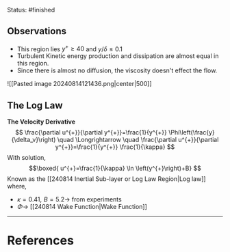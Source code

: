 Status: #finished 

## Observations
- This region lies $y^{+} \geq 40$ and $y / \delta \leq 0.1$ 
- Turbulent Kinetic energy production and dissipation are almost equal in this region. 
- Since there is almost no diffusion, the viscosity doesn't effect the flow. 

![[Pasted image 20240814121436.png|center|500]]

## The Log Law
**The Velocity Derivative**
$$
\frac{\partial u^{+}}{\partial y^{+}}=\frac{1}{y^{+}} \Phi\left(\frac{y}{\delta_v}\right) \quad \Longrightarrow \quad \frac{\partial u^{+}}{\partial y^{+}}=\frac{1}{y^{+}} \frac{1}{\kappa}
$$
With solution,  
$$\boxed{
u^{+}=\frac{1}{\kappa} \ln \left(y^{+}\right)+B}
$$
Known as the [[240814 Inertial Sub-layer or Log Law Region|Log law]] where, 
- $\kappa= 0.41, \,  \,  B=5.2\rightarrow$ from experiments
- $\Phi\rightarrow$ [[240814 Wake Function|Wake Function]]




---
# References
